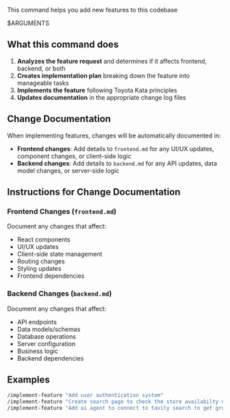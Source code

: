 
This command helps you add new features to this codebase

$ARGUMENTS

## What this command does

1. **Analyzes the feature request** and determines if it affects frontend, backend, or both
2. **Creates implementation plan** breaking down the feature into manageable tasks
3. **Implements the feature** following Toyota Kata principles
4. **Updates documentation** in the appropriate change log files

## Change Documentation

When implementing features, changes will be automatically documented in:

- **Frontend changes**: Add details to `frontend.md` for any UI/UX updates, component changes, or client-side logic
- **Backend changes**: Add details to `backend.md` for any API updates, data model changes, or server-side logic

## Instructions for Change Documentation

### Frontend Changes (`frontend.md`)
Document any changes that affect:
- React components
- UI/UX updates
- Client-side state management
- Routing changes
- Styling updates
- Frontend dependencies

### Backend Changes (`backend.md`)
Document any changes that affect:
- API endpoints
- Data models/schemas
- Database operations
- Server configuration
- Business logic
- Backend dependencies

## Examples

```bash
/implement-feature "Add user authentication system"
/implement-feature "Create search page to check the store availabilty on the todo date"
/implement-feature "Add ai agent to connect to tavily search to get grounded information"
```